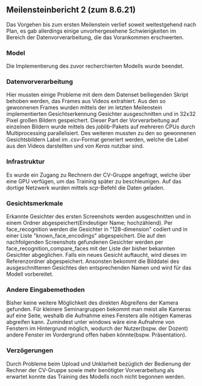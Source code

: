 ## Meilensteinbericht 2 (zum 8.6.21)

Das Vorgehen bis zum ersten Meilenstein verlief soweit weitestgehend nach Plan, 
es gab allerdings einige unvorhergesehene Schwierigkeiten im Bereich der Datenvorverarbeitung,
die das Vorankommen erschwerten.

### Model
Die Implementierung des zuvor recherchierten Modells wurde beendet.

### Datenvorverarbeitung
Hier mussten einige Probleme mit dem dem Datenset beiliegenden Skript behoben werden, das Frames aus Videos extrahiert. 
Aus den so gewonnenen Frames wurden mittels der im letzten Meilenstein implementierten Gesichtserkennung Gesichter ausgeschnitten und in 32x32 Pixel
großen Bildern gespeichert. Dieser Part der Vorverarbeitung auf einzelnen Bildern wurde mittels des *joblib*-Pakets auf mehreren CPUs durch Multiprocessing parallelisiert.
Des weiteren mussten zu den so gewonnenen Gesichtsbildern Label im .csv-Format generiert werden, welche die Label aus den 
Videos darstellten und von *Keras* nutzbar sind.

### Infrastruktur
Es wurde ein Zugang zu Rechnern der CV-Gruppe angefragt, welche über eine GPU verfügen, um das Training später zu beschleunigen.
Auf das dortige Netzwerk wurden mittels *scp*-Befehl die Daten geladen.

### Gesichtsmerkmale
Erkannte Gesichter des ersten Screenshots werden ausgeschnitten und in einem Ordner abgespeichert(Eindeutiger Name; hochzählend).
Per face_recognition werden die Gesichter in "128-dimension" codiert und in einer Liste "known_face_encodings" abgespeichert. Die auf den nachfolgenden Screenshots gefundenen Gesichter werden per face_recognition_compare_faces mit der Liste der bisher bekannten Gesichter abgeglichen. Falls ein neues Gesicht auftaucht, wird dieses im Referenzordner abgespeichert. Ansonsten bekommt die Bilddatei des ausgeschnittenen Gesichtes den entsprechenden Namen und wird für das Modell vorbereitet.

### Andere Eingabemethoden
Bisher keine weitere Möglichkeit des direkten Abgreifens der Kamera gefunden. Für kleinere Seminargruppen bekommt man meist alle Kameras auf eine Seite, weshalb die Aufnahme eines Fensters alle nötigen Kameras abgreifen kann.
Zumindest unter windows wäre eine Aufnahme von Fenstern im Hintergrund möglich, wodurch der Nutzer(bspw. der Dozent) andere Fenster im Vordergrund offen haben könnte(bspw. Präsentation).

### Verzögerungen 
Durch Probleme beim Upload und Unklarheit bezüglich der Bedienung der Rechner der CV-Gruppe sowie mehr benötigter Vorverarbeitung als erwartet
konnte das Training des Modells noch nicht begonnen werden. 
